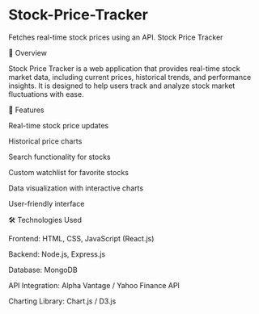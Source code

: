 # Stock-Price-Tracker
Fetches real-time stock prices using an API.
Stock Price Tracker

📌 Overview

Stock Price Tracker is a web application that provides real-time stock market data, including current prices, historical trends, and performance insights. It is designed to help users track and analyze stock market fluctuations with ease.

🚀 Features

Real-time stock price updates

Historical price charts

Search functionality for stocks

Custom watchlist for favorite stocks

Data visualization with interactive charts

User-friendly interface

🛠️ Technologies Used

Frontend: HTML, CSS, JavaScript (React.js)

Backend: Node.js, Express.js

Database: MongoDB

API Integration: Alpha Vantage / Yahoo Finance API

Charting Library: Chart.js / D3.js
